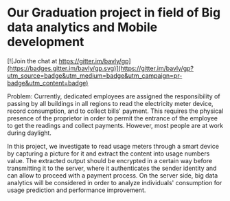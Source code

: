 # Our Graduation project in field of Big data analytics and Mobile development 

[![Join the chat at https://gitter.im/bavly/gp](https://badges.gitter.im/bavly/gp.svg)](https://gitter.im/bavly/gp?utm_source=badge&utm_medium=badge&utm_campaign=pr-badge&utm_content=badge)



Problem:
 Currently, dedicated employees are assigned the responsibility of passing by all buildings in all regions to read the electricity meter device, record consumption, and to collect bills' payment. This requires the physical presence of the
proprietor in order to permit the entrance of the employee to get the readings and collect payments. However, most people are at work during daylight.


In
 this project, we investigate to read usage meters through a smart device by capturing a picture for it and extract the content into usage
numbers
value. The extracted output should be encrypted in a certain way before transmitting it to the server, where it authenticates the sender identity and can allow to proceed with a payment process.
 On the server side, big data analytics will be considered in order to analyze individuals' consumption for usage prediction and performance improvement.

